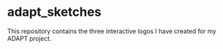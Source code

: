 # adapt_sketches
This repository contains the three interactive logos I have created for my ADAPT project.
